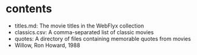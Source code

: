 # contents

* titles.md: The movie titles in the WebFlyx collection
* classics.csv: A comma-separated list of classic movies
* quotes: A directory of files containing memorable quotes from movies
* Willow, Ron Howard, 1988
